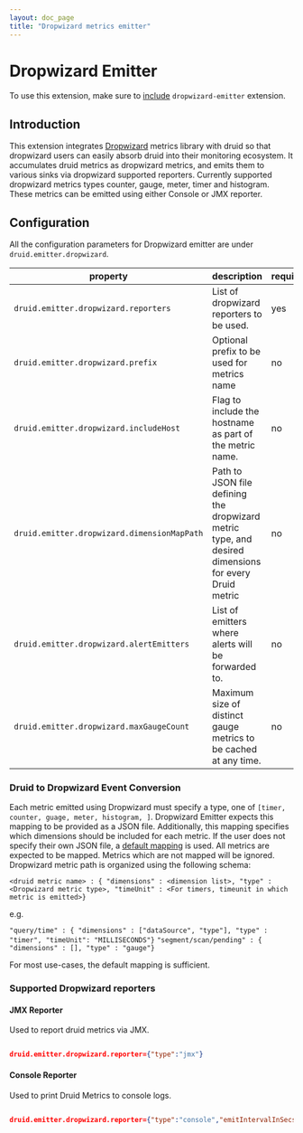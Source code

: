 ```yaml
---
layout: doc_page
title: "Dropwizard metrics emitter"
---
```


<!--
  ~ Licensed to the Apache Software Foundation (ASF) under one
  ~ or more contributor license agreements.  See the NOTICE file
  ~ distributed with this work for additional information
  ~ regarding copyright ownership.  The ASF licenses this file
  ~ to you under the Apache License, Version 2.0 (the
  ~ "License"); you may not use this file except in compliance
  ~ with the License.  You may obtain a copy of the License at
  ~
  ~   http://www.apache.org/licenses/LICENSE-2.0
  ~
  ~ Unless required by applicable law or agreed to in writing,
  ~ software distributed under the License is distributed on an
  ~ "AS IS" BASIS, WITHOUT WARRANTIES OR CONDITIONS OF ANY
  ~ KIND, either express or implied.  See the License for the
  ~ specific language governing permissions and limitations
  ~ under the License.
  -->

# Dropwizard Emitter

To use this extension, make sure to [include](../../operations/including-extensions.html) `dropwizard-emitter` extension.

## Introduction

This extension integrates [Dropwizard](http://metrics.dropwizard.io/3.1.0/getting-started/#) metrics library with druid so that dropwizard users can easily absorb druid into their monitoring ecosystem.
It accumulates druid metrics as dropwizard metrics, and emits them to various sinks via dropwizard supported reporters.
Currently supported dropwizard metrics types counter, gauge, meter, timer and histogram. 
These metrics can be emitted using either Console or JMX reporter. 

## Configuration

All the configuration parameters for Dropwizard emitter are under `druid.emitter.dropwizard`.

|property|description|required?|default|
|--------|-----------|---------|-------|
|`druid.emitter.dropwizard.reporters`|List of dropwizard reporters to be used.|yes|none|
|`druid.emitter.dropwizard.prefix`|Optional prefix to be used for metrics name|no|none|
|`druid.emitter.dropwizard.includeHost`|Flag to include the hostname as part of the metric name.|no|yes|
|`druid.emitter.dropwizard.dimensionMapPath`|Path to JSON file defining the dropwizard metric type, and desired dimensions for every Druid metric|no|Default mapping provided. See below.|
|`druid.emitter.dropwizard.alertEmitters`| List of emitters where alerts will be forwarded to. |no| empty list (no forwarding)|
|`druid.emitter.dropwizard.maxGaugeCount`| Maximum size of distinct gauge metrics to be cached at any time. |no| 100K|


### Druid to Dropwizard Event Conversion

Each metric emitted using Dropwizard must specify a type, one of `[timer, counter, guage, meter, histogram, ]`. Dropwizard Emitter expects this mapping to
be provided as a JSON file.  Additionally, this mapping specifies which dimensions should be included for each metric.
If the user does not specify their own JSON file, a [default mapping](https://github.com/apache/incubator-druid/tree/master/extensions-contrib/dropwizard/src/main/resources/defaultMetricDimensions.json) is used.
All metrics are expected to be mapped. Metrics which are not mapped will be ignored.
Dropwizard metric path is organized using the following schema:

`<druid metric name> : { "dimensions" : <dimension list>, "type" : <Dropwizard metric type>, "timeUnit" : <For timers, timeunit in which metric is emitted>}`

e.g.

`"query/time" : { "dimensions" : ["dataSource", "type"], "type" : "timer", "timeUnit": "MILLISECONDS"}`
`"segment/scan/pending" : { "dimensions" : [], "type" : "gauge"}`


For most use-cases, the default mapping is sufficient.

### Supported Dropwizard reporters

#### JMX Reporter
Used to report druid metrics via JMX.
```json

druid.emitter.dropwizard.reporter={"type":"jmx"}

```

#### Console Reporter
Used to print Druid Metrics to console logs.

```json

druid.emitter.dropwizard.reporter={"type":"console","emitIntervalInSecs":30}"}

```
